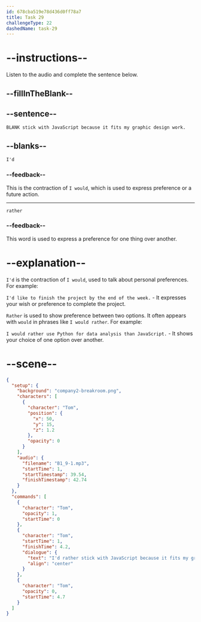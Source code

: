 ```yaml
---
id: 678cba519e78d436d0ff78a7
title: Task 29
challengeType: 22
dashedName: task-29
---
```


<!-- (audio) Tom: I'd rather stick with JavaScript because it fits my graphic design work. -->

# --instructions--

Listen to the audio and complete the sentence below.

## --fillInTheBlank--

## --sentence--

`BLANK stick with JavaScript because it fits my graphic design work.`

## --blanks--

`I'd`

### --feedback--

This is the contraction of `I would`, which is used to express preference or a future action.

---

`rather`

### --feedback--

This word is used to express a preference for one thing over another.

# --explanation--

`I'd` is the contraction of `I would`, used to talk about personal preferences. For example:

`I'd like to finish the project by the end of the week.` - It expresses your wish or preference to complete the project.

`Rather` is used to show preference between two options. It often appears with `would` in phrases like `I would rather`. For example:

`I would rather use Python for data analysis than JavaScript.` - It shows your choice of one option over another.

# --scene--

```json
{
  "setup": {
    "background": "company2-breakroom.png",
    "characters": [
      {
        "character": "Tom",
        "position": {
          "x": 50,
          "y": 15,
          "z": 1.2
        },
        "opacity": 0
      }
    ],
    "audio": {
      "filename": "B1_9-1.mp3",
      "startTime": 1,
      "startTimestamp": 39.54,
      "finishTimestamp": 42.74
    }
  },
  "commands": [
    {
      "character": "Tom",
      "opacity": 1,
      "startTime": 0
    },
    {
      "character": "Tom",
      "startTime": 1,
      "finishTime": 4.2,
      "dialogue": {
        "text": "I'd rather stick with JavaScript because it fits my graphic design work.",
        "align": "center"
      }
    },
    {
      "character": "Tom",
      "opacity": 0,
      "startTime": 4.7
    }
  ]
}
```
